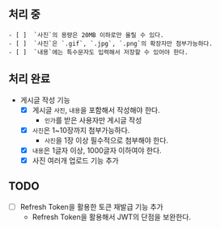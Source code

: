 ## 처리 중
    - [ ]  `사진`의 용량은 20MB 이하로만 올릴 수 있다.
    - [ ]  `사진`은 `.gif`, `.jpg`, `.png`의 확장자만 첨부가능하다.
    - [ ]  `내용`에는 특수문자도 입력해서 저장할 수 있어야 한다.

## 처리 완료
-  게시글 작성 기능
    - [x]  게시글 `사진`, `내용`을 포함해서 작성해야 한다.
        - `인가`를 받은 사용자만 게시글 작성
    - [x]  `사진`은 1~10장까지 첨부가능하다.
        - `사진`을 1장 이상 필수적으로 첨부해야 한다.
    - [x]  `내용`은 1글자 이상, 1000글자 이하여야 한다.
    - [x] 사진 여러개 업로드 기능 추가

## TODO
- [ ] Refresh Token을 활용한 토큰 재발급 기능 추가
    - Refresh Token을 활용해서 JWT의 단점을 보완한다.

